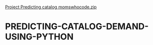 [Project Predicting catalog momswhocode.zip](https://github.com/amaka66/PREDICTING-CATALOG-DEMAND-USING-PYTHON/files/8395711/Project.Predicting.catalog.momswhocode.zip)
# PREDICTING-CATALOG-DEMAND-USING-PYTHON
